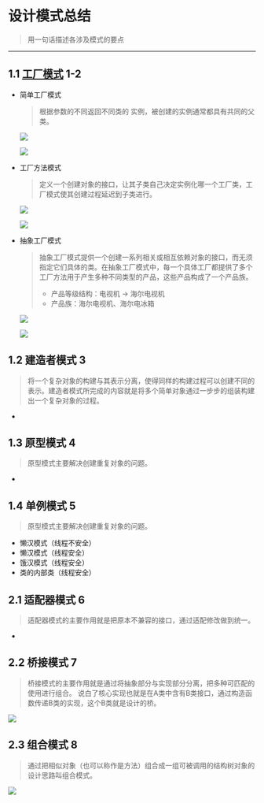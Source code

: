# 设计模式总结 

>用一句话描述各涉及模式的要点  
---
## 1.1 [工厂模式](https://blog.csdn.net/qq_36629833/article/details/90764881)  1-2
* 简单工厂模式
    >根据参数的不同返回不同类的 实例，被创建的实例通常都具有共同的父类。
    
    ![](doc/1.1.1简单工厂模型.png)  
    
    ![](doc/1.1.2简单工厂实例.png)
    
* 工厂方法模式
    >定义一个创建对象的接口，让其子类自己决定实例化哪一个工厂类，工厂模式使其创建过程延迟到子类进行。  
    
    ![](doc/1.2.1工厂方法模型.png)  
    
    ![](doc/1.2.2工厂方法实例.png)
* 抽象工厂模式  
    >抽象工厂模式提供一个创建一系列相关或相互依赖对象的接口，而无须指定它们具体的类。在抽象工厂模式中，每一个具体工厂都提供了多个工厂方法用于产生多种不同类型的产品，这些产品构成了一个产品族。
    >* 产品等级结构：电视机 -> 海尔电视机 
    >* 产品族：海尔电视机、海尔电冰箱

    ![](doc/1.3.1抽象工厂模型.png)
    
    ![](doc/1.3.2抽象工厂实例.png)    


## 1.2 建造者模式 3
>将一个复杂对象的构建与其表示分离，使得同样的构建过程可以创建不同的表示。建造者模式所完成的内容就是将多个简单对象通过一步步的组装构建出一个复杂对象的过程。                                 
*   

## 1.3 原型模式 4
>原型模式主要解决创建重复对象的问题。                                 
* 

## 1.4 单例模式 5
>原型模式主要解决创建重复对象的问题。                                 
* 懒汉模式（线程不安全）
* 懒汉模式（线程安全）
* 饿汉模式（线程安全）
* 类的内部类（线程安全）

## 2.1 适配器模式 6
>适配器模式的主要作用就是把原本不兼容的接口，通过适配修改做到统一。   
* 

## 2.2 桥接模式 7
>桥接模式的主要作用就是通过将抽象部分与实现部分分离，把多种可匹配的使用进行组合。 说白了核心实现也就是在A类中含有B类接口，通过构造函数传递B类的实现，这个B类就是设计的桥。  

![](doc/7.1.1桥接模式示意.png)  

## 2.3 组合模式 8
>通过把相似对象（也可以称作是方法）组合成一组可被调用的结构树对象的设计思路叫组合模式。

![](doc/)  



